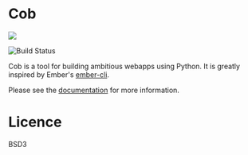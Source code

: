 # Cob

<img src="https://github.com/getweber/cob/raw/develop/doc/_static/logo-small.png" >


![Build Status](https://secure.travis-ci.org/getweber/cob.png)

Cob is a tool for building ambitious webapps using Python. It is greatly inspired by Ember's [ember-cli](https://ember-cli.com/).

Please see the [documentation](http://cob.readthedocs.org) for more information.

# Licence

BSD3

